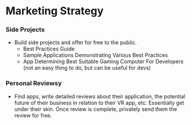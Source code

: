 # Marketing Strategy

### Side Projects
- Build side projects and offer for free to the public. 
  - Best Practices Guide
  - Sample Applications Demonstrating Various Best Practices 
  - App Determining Best Suitable Gaming Computer For Developers (not an easy thing to do, but can be useful for devs)

### Personal Reviewsy
- Find apps, write detailed reviews about their application, the potential future of their business in relation to their VR app, etc. Essentially get under their skin. Once review is complete, privately send them the review for free.

# 


